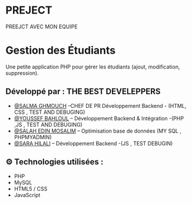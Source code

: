 # PREJECT
PREEJCT AVEC MON EQUIPE
#  Gestion des Étudiants

Une petite application PHP pour gérer les étudiants (ajout, modification, suppression).

##  Développé par : THE BEST DEVELEPPERS
- [@SALMA GHMOUCH](https://github.com/Salma10173) –CHEF DE PR Développement Backend - (HTML, CSS , TEST AND DEBUGING)
- [@YOUSSEF BAHLOUL](https://github.com/YOUSSEF) – Développement Backend & Intégration -(PHP ,JS , TEST AND DEBUGING)
- [@SALAH EDIN MOSALIM](https://github.com/salaheddine-mousalim) – Optimisation base de données (MY SQL , PHPMYADMIN)
- [@SARA HILALI](https://github.com/sarahilali) – Développement Backend -(JS , TEST DEBUGIN)

## ⚙️ Technologies utilisées :
- PHP
- MySQL
- HTML5 / CSS
- JavaScript
